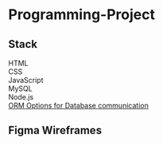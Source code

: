# Programming-Project

## Stack
HTML  
CSS  
JavaScript  
MySQL  
Node.js  
[ORM Options for Database communication](https://www.sitepoint.com/javascript-typescript-orms/)  

## Figma Wireframes
